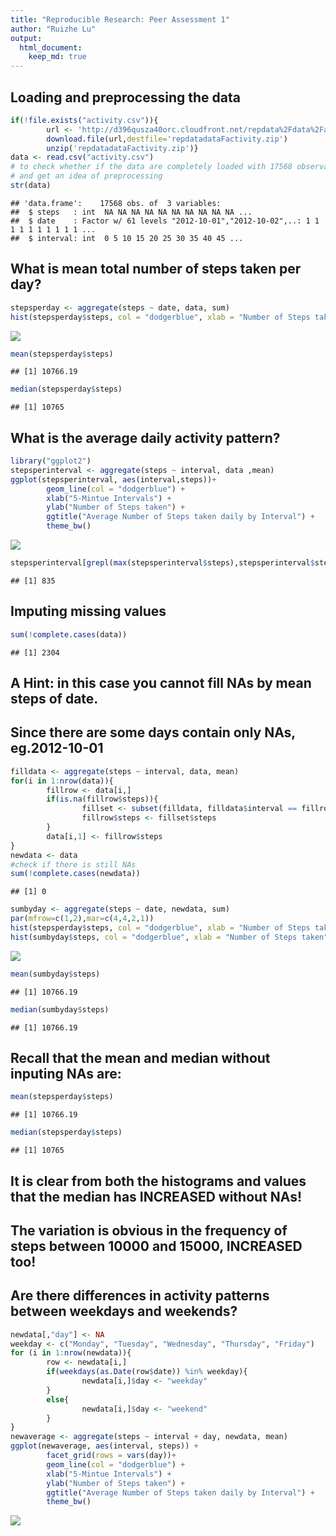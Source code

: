 ```yaml
---
title: "Reproducible Research: Peer Assessment 1"
author: "Ruizhe Lu"
output:
  html_document:
    keep_md: true
---
```



## Loading and preprocessing the data


```r
if(!file.exists("activity.csv")){
        url <- 'http://d396qusza40orc.cloudfront.net/repdata%2Fdata%2Factivity.zip'
        download.file(url,destfile='repdatadataFactivity.zip')
        unzip('repdatadataFactivity.zip')}
data <- read.csv("activity.csv")
# to check whether if the data are completely loaded with 17568 observations
# and get an idea of preprocessing
str(data)
```

```
## 'data.frame':	17568 obs. of  3 variables:
##  $ steps   : int  NA NA NA NA NA NA NA NA NA NA ...
##  $ date    : Factor w/ 61 levels "2012-10-01","2012-10-02",..: 1 1 1 1 1 1 1 1 1 1 ...
##  $ interval: int  0 5 10 15 20 25 30 35 40 45 ...
```

## What is mean total number of steps taken per day?


```r
stepsperday <- aggregate(steps ~ date, data, sum)
hist(stepsperday$steps, col = "dodgerblue", xlab = "Number of Steps taken", main = "Total number of Steps taken each Day")
```

![](PA1_template_files/figure-html/unnamed-chunk-2-1.png)<!-- -->

```r
mean(stepsperday$steps)
```

```
## [1] 10766.19
```

```r
median(stepsperday$steps)
```

```
## [1] 10765
```

## What is the average daily activity pattern?

```r
library("ggplot2")
stepsperinterval <- aggregate(steps ~ interval, data ,mean)
ggplot(stepsperinterval, aes(interval,steps))+
        geom_line(col = "dodgerblue") +
        xlab("5-Mintue Intervals") +
        ylab("Number of Steps taken") +
        ggtitle("Average Number of Steps taken daily by Interval") +
        theme_bw()
```

![](PA1_template_files/figure-html/unnamed-chunk-3-1.png)<!-- -->

```r
stepsperinterval[grepl(max(stepsperinterval$steps),stepsperinterval$steps),1]
```

```
## [1] 835
```

## Imputing missing values


```r
sum(!complete.cases(data))
```

```
## [1] 2304
```

## A Hint: in this case you cannot fill NAs by mean steps of date.
## Since there are some days contain only NAs, eg.2012-10-01


```r
filldata <- aggregate(steps ~ interval, data, mean) 
for(i in 1:nrow(data)){
        fillrow <- data[i,]
        if(is.na(fillrow$steps)){
                fillset <- subset(filldata, filldata$interval == fillrow$interval)
                fillrow$steps <- fillset$steps
        }
        data[i,1] <- fillrow$steps
}
newdata <- data
#check if there is still NAs
sum(!complete.cases(newdata))
```

```
## [1] 0
```

```r
sumbyday <- aggregate(steps ~ date, newdata, sum)
par(mfrow=c(1,2),mar=c(4,4,2,1))
hist(stepsperday$steps, col = "dodgerblue", xlab = "Number of Steps taken", main = "Old Histogram",ylim = c(0,35))
hist(sumbyday$steps, col = "dodgerblue", xlab = "Number of Steps taken", main = "New Histogram")
```

![](PA1_template_files/figure-html/unnamed-chunk-5-1.png)<!-- -->

```r
mean(sumbyday$steps)
```

```
## [1] 10766.19
```

```r
median(sumbyday$steps)
```

```
## [1] 10766.19
```

## Recall that the mean and median without inputing NAs are:


```r
mean(stepsperday$steps)
```

```
## [1] 10766.19
```

```r
median(stepsperday$steps)
```

```
## [1] 10765
```

## It is clear from both the histograms and values that the median has INCREASED without NAs!

## The variation is obvious in the frequency of steps between 10000 and 15000, INCREASED too!

## Are there differences in activity patterns between weekdays and weekends?


```r
newdata[,"day"] <- NA
weekday <- c("Monday", "Tuesday", "Wednesday", "Thursday", "Friday")
for (i in 1:nrow(newdata)){
        row <- newdata[i,]
        if(weekdays(as.Date(row$date)) %in% weekday){
                newdata[i,]$day <- "weekday"
        }
        else{
                newdata[i,]$day <- "weekend"
        }
} 
newaverage <- aggregate(steps ~ interval + day, newdata, mean)
ggplot(newaverage, aes(interval, steps)) + 
        facet_grid(rows = vars(day))+
        geom_line(col = "dodgerblue") +
        xlab("5-Mintue Intervals") +
        ylab("Number of Steps taken") +
        ggtitle("Average Number of Steps taken daily by Interval") +
        theme_bw()
```

![](PA1_template_files/figure-html/unnamed-chunk-7-1.png)<!-- -->
        

